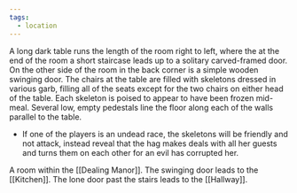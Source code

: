 ```yaml
---
tags:
  - location
---
```

A long dark table runs the length of the room right to left, where the at the end of the room a short staircase leads up to a solitary carved-framed door. On the other side of the room in the back corner is a simple wooden swinging door. The chairs at the table are filled with skeletons dressed in various garb, filling all of the seats except for the two chairs on either head of the table. Each skeleton is poised to appear to have been frozen mid-meal. Several low, empty pedestals line the floor along each of the walls parallel to the table.
- If one of the players is an undead race, the skeletons will be friendly and not attack, instead reveal that the hag makes deals with all her guests and turns them on each other for an evil has corrupted her. 

A room within the [[Dealing Manor]]. The swinging door leads to the [[Kitchen]]. The lone door past the stairs leads to the [[Hallway]].